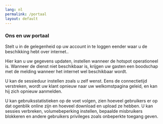 ```yaml
---
lang: nl
permalink: /portaal
layout: default
---
```


### Ons en uw portaal
Stelt u in de gelegenheid op uw account in te loggen eender waar u de beschikking hebt over internet..

Hier kan u uw gegevens updaten, instellen wanneer de hotspot operationeel is. Wanneer de dienst niet beschikbaar is, krijgen uw gasten een boodschap met de melding wanneer het internet wel beschikbaar wordt.

U kan de sessieduur instellen zoals u zelf wenst. Eens de connectietijd verstreken, wordt uw klant opnieuw naar uw welkomstpagina geleid, en kan hij zich opnieuw aanmelden.

U kan gebruiksstatistieken op de voet volgen, zien hoeveel gebruikers er op dat ogenblik online zijn en hoeveel download en upload ze hebben. U kan sessies verbreken, volumebeperking instellen, bepaalde misbruikers blokkeren en andere gebruikers privileges zoals onbeperkte toegang geven.
